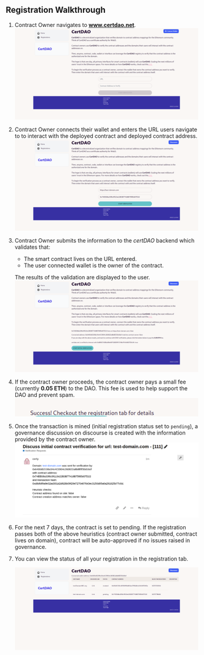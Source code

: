 ## Registration Walkthrough

1. Contract Owner navigates to **www.certdao.net**.
	![certdao home](images/home.png)

2. Contract Owner connects their wallet and enters the URL users navigate to to interact with the deployed contract and deployed contract address.
	![certdao registration](images/enter-details.png)

3. Contract Owner submits the information to the *certDAO* backend which validates that:
	- The smart contract lives on the URL entered.
	- The user connected wallet is the owner of the contract.

 	 The results of the validation are displayed to the user.
	![certdao validation](images/after-check.png)

4. If the contract owner proceeds, the contract owner pays a small fee (currently **0.05 ETH**) to the DAO. This fee is used to help support the DAO and prevent spam.
	![certdao registration](images/success.png)

5. Once the transaction is mined (initial registration status set to `pending`), a governance discussion on discourse is created with the information provided by the contract owner.
	![certdao discourse](images/gov-creation.png)

6. For the next 7 days, the contract is set to pending. If the registration passes both of the above heuristics (contract owner submitted, contract lives on domain), contract will be auto-approved if no issues raised in governance.

7. You can view the status of all your registration in the registration tab.

	![certdao registration](images/registration-tab.png)
